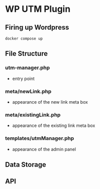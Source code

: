 # WP UTM Plugin
## Firing up Wordpress
```
docker compose up
```

## File Structure
### utm-manager.php
- entry point

### meta/newLink.php
- appearance of the new link meta box

### meta/existingLink.php
- appearance of the existing link meta box

### templates/utmManager.php
- appearance of the admin panel

## Data Storage

## API
